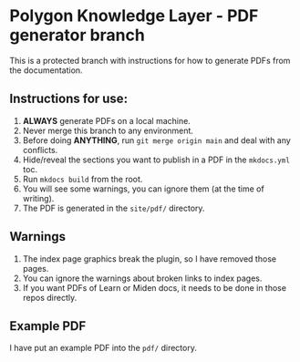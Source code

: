 
# Polygon Knowledge Layer - PDF generator branch

This is a protected branch with instructions for how to generate PDFs from the documentation.

## Instructions for use:

1. **ALWAYS** generate PDFs on a local machine.
2. Never merge this branch to any environment.
3. Before doing **ANYTHING**, run `git merge origin main` and deal with any conflicts. 
4. Hide/reveal the sections you want to publish in a PDF in the `mkdocs.yml` toc.
5. Run `mkdocs build` from the root.
6. You will see some warnings, you can ignore them (at the time of writing).
7. The PDF is generated in the `site/pdf/` directory.

## Warnings

1. The index page graphics break the plugin, so I have removed those pages. 
2. You can ignore the warnings about broken links to index pages.
2. If you want PDFs of Learn or Miden docs, it needs to be done in those repos directly.

## Example PDF

I have put an example PDF into the `pdf/` directory.
